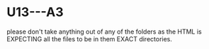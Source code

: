 # U13---A3

please don't take anything out of any of the folders as the HTML is EXPECTING all the files to be in them EXACT directories.
